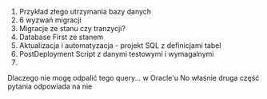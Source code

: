 1. Przykład złego utrzymania bazy danych
2. 6 wyzwań migracji
3. Migracje ze stanu czy tranzycji?
4. Database First ze stanem
5. Aktualizacja i automatyzacja - projekt SQL z definicjami tabel
6. PostDeployment Script z danymi testowymi i wymagalnymi
7.

Dlaczego nie mogę odpalić tego query... w Oracle'u
No właśnie druga część pytania odpowiada na nie